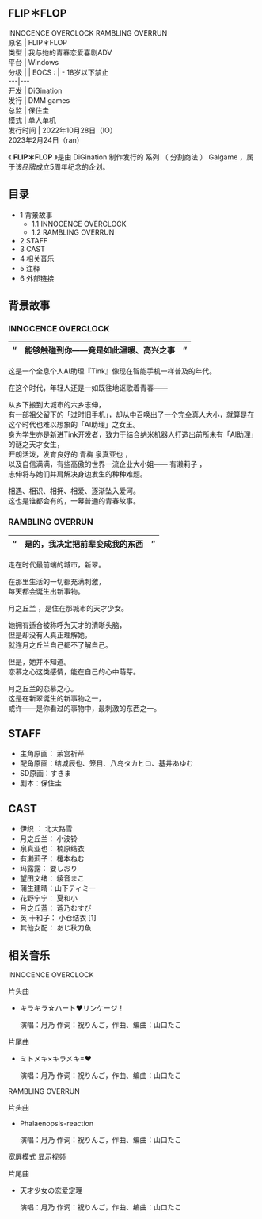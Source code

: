 FLIP＊FLOP  
---  
INNOCENCE OVERCLOCK  RAMBLING OVERRUN  
原名  |  FLIP＊FLOP   
类型  |  我与她的青春恋爱喜剧ADV   
平台  |  Windows   
分级  |  |  EOCS  :  |  \- 18岁以下禁止   
---|---  
开发  |  DiGination   
发行  |  DMM games   
总监  |  保住圭   
模式  |  单人单机   
发行时间  |  2022年10月28日（IO）   
2023年2月24日（ran）  
  
《 **FLIP＊FLOP** 》是由  DiGination  制作发行的  系列  （  分割商法  ）  Galgame
，属于该品牌成立5周年纪念的企划。

##  目录

  * 1  背景故事 
    * 1.1  INNOCENCE OVERCLOCK 
    * 1.2  RAMBLING OVERRUN 
  * 2  STAFF 
  * 3  CAST 
  * 4  相关音乐 
  * 5  注释 
  * 6  外部链接 

##  背景故事

###  INNOCENCE OVERCLOCK

“  |  能够触碰到你——竟是如此温暖、高兴之事  |  ”   
---|---|---  
  

这是一个全息个人AI助理『Tink』像现在智能手机一样普及的年代。  
  
在这个时代，年轻人还是一如既往地讴歌着青春——  
  
从乡下搬到大城市的六乡志伸，  
有一部祖父留下的「过时旧手机」，却从中召唤出了一个完全真人大小，就算是在这个时代也难以想象的「AI助理」之女王。  
身为学生亦是新进Tink开发者，致力于结合纳米机器人打造出前所未有「AI助理」的谜之天才女生，  
开朗活泼，发育良好的  青梅  泉真亚也  ，  
以及自信满满，有些高傲的世界一流企业大小姐——  有濑莉子  ，  
志伸将与她们并肩解决身边发生的种种难题。  
  
相遇、相识、相拥、相爱、逐渐坠入爱河。  
这也是谁都会有的，一幕普通的青春故事。

###  RAMBLING OVERRUN

“  |  是的，我决定把前辈变成我的东西  |  ”   
---|---|---  
  

走在时代最前端的城市，新翠。  
  
在那里生活的一切都充满刺激，  
每天都会诞生出新事物。  
  
月之丘兰  ，是住在那城市的天才少女。  
  
她拥有适合被称呼为天才的清晰头脑，  
但是却没有人真正理解她。  
就连月之丘兰自己都不了解自己。  
  
但是，她并不知道。  
恋慕之心这类感情，能在自己的心中萌芽。  
  
月之丘兰的恋慕之心。  
这是在新翠诞生的新事物之一，  
或许――是你看过的事物中，最刺激的东西之一。

##  STAFF

  * 主角原画：  茉宫祈芹 
  * 配角原画：结城辰也、笼目、八岛タカヒロ、基井あゆむ 
  * SD原画：すきま 
  * 剧本：保住圭 

##  CAST

  * 伊织  ：  北大路雪 
  * 月之丘兰：  小波铃 
  * 泉真亚也：  楠原结衣 
  * 有濑莉子：  榎本ねむ 
  * 玛露露：  要しおり 
  * 望田文绪：  綾音まこ 
  * 蒲生建晴：山下ティミー 
  * 花野宁宁：  夏和小 
  * 月之丘蓝：  蒼乃むすび 
  * 英 十和子：  小仓结衣  [1] 
  * 其他女配：  あじ秋刀魚 

##  相关音乐

INNOCENCE OVERCLOCK

片头曲

  * キラキラ☆ハート♥リンケージ！ 

     演唱：月乃 
     作词：祝りんご，作曲、编曲：山口たこ 

片尾曲

  * ミトメキ×キラメキ=♥ 

     演唱：月乃 
     作词：祝りんご，作曲、编曲：山口たこ 

  

RAMBLING OVERRUN

片头曲

  * Phalaenopsis-reaction 

     演唱：月乃 
     作词：祝りんご，作曲、编曲：山口たこ 

宽屏模式  显示视频

  
片尾曲

  * 天才少女の恋爱定理 

     演唱：月乃 
     作词：祝りんご，作曲、编曲：山口たこ 

  